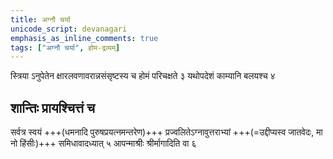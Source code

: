 ```yaml
---
title: अग्नौ चर्या
unicode_script: devanagari
emphasis_as_inline_comments: true
tags: ["अग्नौ चर्या", होम-द्रव्यम्]
---
```


स्त्रिया ऽनुपेतेन क्षारलवणावरान्नसंसृष्टस्य च होमं परिचक्षते ३ यथोपदेशं काम्यानि बलयश्च ४


## शान्तिः प्रायश्चित्तं च

सर्वत्र स्वयं +++(धमनादि पुरुषप्रयत्नमन्तरेण)+++ प्रज्वलितेऽग्नावुत्तराभ्यां +++(=उद्दीप्यस्व जातवेदः, मा नो हिंसीः)+++ समिधावादध्यात् ५  आपन्माश्रीः श्रीर्मागादिति वा ६
